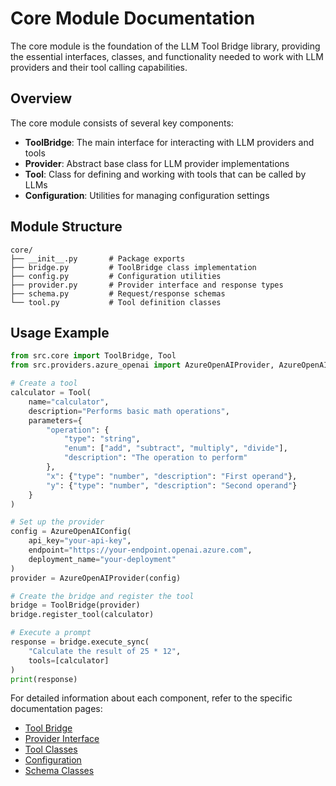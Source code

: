 # Core Module Documentation

The core module is the foundation of the LLM Tool Bridge library, providing the essential interfaces, classes, and functionality needed to work with LLM providers and their tool calling capabilities.

## Overview

The core module consists of several key components:

- **ToolBridge**: The main interface for interacting with LLM providers and tools
- **Provider**: Abstract base class for LLM provider implementations
- **Tool**: Class for defining and working with tools that can be called by LLMs
- **Configuration**: Utilities for managing configuration settings

## Module Structure

```
core/
├── __init__.py       # Package exports
├── bridge.py         # ToolBridge class implementation
├── config.py         # Configuration utilities
├── provider.py       # Provider interface and response types
├── schema.py         # Request/response schemas
└── tool.py           # Tool definition classes
```

## Usage Example

```python
from src.core import ToolBridge, Tool
from src.providers.azure_openai import AzureOpenAIProvider, AzureOpenAIConfig

# Create a tool
calculator = Tool(
    name="calculator",
    description="Performs basic math operations",
    parameters={
        "operation": {
            "type": "string",
            "enum": ["add", "subtract", "multiply", "divide"],
            "description": "The operation to perform"
        },
        "x": {"type": "number", "description": "First operand"},
        "y": {"type": "number", "description": "Second operand"}
    }
)

# Set up the provider
config = AzureOpenAIConfig(
    api_key="your-api-key",
    endpoint="https://your-endpoint.openai.azure.com",
    deployment_name="your-deployment"
)
provider = AzureOpenAIProvider(config)

# Create the bridge and register the tool
bridge = ToolBridge(provider)
bridge.register_tool(calculator)

# Execute a prompt
response = bridge.execute_sync(
    "Calculate the result of 25 * 12",
    tools=[calculator]
)
print(response)
```

For detailed information about each component, refer to the specific documentation pages:

- [Tool Bridge](./core/bridge.md)
- [Provider Interface](./core/provider.md)
- [Tool Classes](./core/tool.md)
- [Configuration](./core/config.md)
- [Schema Classes](./core/schema.md)